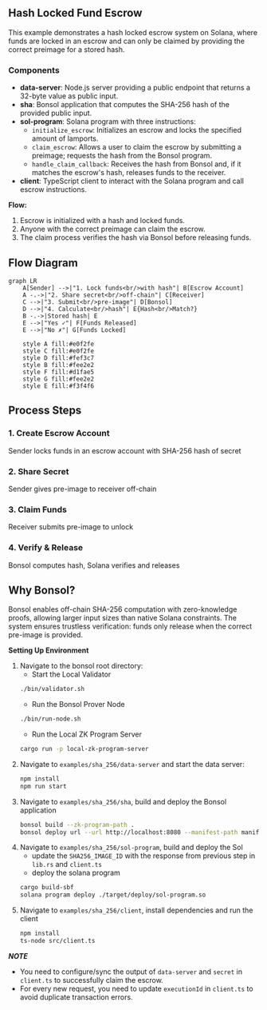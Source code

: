 ## Hash Locked Fund Escrow

This example demonstrates a hash locked escrow system on Solana, where funds are locked in an escrow and can only be claimed by providing the correct preimage for a stored hash.

### Components

- **data-server**: Node.js server providing a public endpoint that returns a 32-byte value as public input.
- **sha**: Bonsol application that computes the SHA-256 hash of the provided public input.
- **sol-program**: Solana program with three instructions:
	- `initialize_escrow`: Initializes an escrow and locks the specified amount of lamports.
	- `claim_escrow`: Allows a user to claim the escrow by submitting a preimage; requests the hash from the Bonsol program.
	- `handle_claim_callback`: Receives the hash from Bonsol and, if it matches the escrow's hash, releases funds to the receiver.
- **client**: TypeScript client to interact with the Solana program and call escrow instructions.

**Flow:**
1. Escrow is initialized with a hash and locked funds.
2. Anyone with the correct preimage can claim the escrow.
3. The claim process verifies the hash via Bonsol before releasing funds.

## Flow Diagram

```mermaid
graph LR
    A[Sender] -->|"1. Lock funds<br/>with hash"| B[Escrow Account]
    A -.->|"2. Share secret<br/>off-chain"| C[Receiver]
    C -->|"3. Submit<br/>pre-image"| D[Bonsol]
    D -->|"4. Calculate<br/>hash"| E{Hash<br/>Match?}
    B -.->|Stored hash| E
    E -->|"Yes ✓"| F[Funds Released]
    E -->|"No ✗"| G[Funds Locked]
    
    style A fill:#e0f2fe
    style C fill:#e0f2fe
    style D fill:#fef3c7
    style B fill:#fee2e2
    style F fill:#d1fae5
    style G fill:#fee2e2
    style E fill:#f3f4f6
```

## Process Steps

### 1. Create Escrow Account
Sender locks funds in an escrow account with SHA-256 hash of secret

### 2. Share Secret
Sender gives pre-image to receiver off-chain

### 3. Claim Funds
Receiver submits pre-image to unlock

### 4. Verify & Release
Bonsol computes hash, Solana verifies and releases

## Why Bonsol?

Bonsol enables off-chain SHA-256 computation with zero-knowledge proofs, allowing larger input sizes than native Solana constraints. The system ensures trustless verification: funds only release when the correct pre-image is provided.


**Setting Up Environment**
1. Navigate to the bonsol root directory:
	- Start the Local Validator
	```bash
	./bin/validator.sh
	```
	- Run the Bonsol Prover Node
	```bash
	./bin/run-node.sh
	```
	- Run the Local ZK Program Server
	```bash
	cargo run -p local-zk-program-server
	```
2. Navigate to `examples/sha_256/data-server` and start the data server:
	```bash
	npm install
	npm run start
	```
3. Navigate to `examples/sha_256/sha`, build and deploy the Bonsol application
	```bash
	bonsol build --zk-program-path .
	bonsol deploy url --url http://localhost:8080 --manifest-path manifest.json
	```
4. Navigate to `examples/sha_256/sol-program`, build and deploy the Sol
	- update the `SHA256_IMAGE_ID` with the response from previous step in `lib.rs` and `client.ts`
	- deploy the solana program
	```bash
	cargo build-sbf
	solana program deploy ./target/deploy/sol-program.so
	```
5. Navigate to `examples/sha_256/client`, install dependencies and run the client
	```bash
	npm install
	ts-node src/client.ts
	```
***NOTE***
- You need to configure/sync the output of `data-server` and `secret` in `client.ts` to successfully claim the escrow.
- For every new request, you need to update `executionId` in `client.ts` to avoid duplicate transaction errors.
